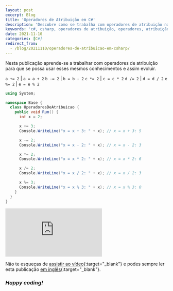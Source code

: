 ```yaml
---
layout: post
excerpt: Blog
title: 'Operadores de Atribuição em C#'
description: 'Descobre como se trabalha com operadores de atribuição na linguagem de programação C#. Obtém respostas às tuas dúvidas com a teoria e os exemplos apresentados.'
keywords: 'c#, csharp, operadores de atribuição, operadores, atribuição, publicação'
date: 2021-11-10
categories: [C#]
redirect_from:
  - /blog/20211110/operadores-de-atribuicao-em-csharp/
---
```


Nesta publicação aprende-se a trabalhar com operadores de atribuição para que se possa usar esses mesmos conhecimentos e assim evoluir.

`a += 2` | `a = a + 2`
`b -= 2` | `b = b - 2`
`c *= 2` | `c = c * 2`
`d /= 2` | `d = d / 2`
`e %= 2` | `e = e % 2`

```csharp
using System;

namespace Base {
  class OperadoresDeAtribuicao {
    public void Run() {
      int x = 2;

      x += 3;
      Console.WriteLine("x = x + 3: " + x); // x = x + 3: 5

      x -= 2;
      Console.WriteLine("x = x - 2: " + x); // x = x - 2: 3

      x *= 2;
      Console.WriteLine("x = x * 2: " + x); // x = x * 2: 6

      x /= 2;
      Console.WriteLine("x = x / 2: " + x); // x = x / 2: 3

      x %= 3;
      Console.WriteLine("x = x % 3: " + x); // x = x % 3: 0
    }
  }
}
```

<div class="video-container">
  <iframe src="https://www.youtube.com/embed/mKXawyHLewc" frameborder="0" allowfullscreen></iframe>
</div>

Não te esqueças de [assistir ao vídeo](https://youtu.be/mKXawyHLewc){:target="\_blank"} e podes sempre ler esta publicação [em inglês](https://nelsonsilvadev.com/blog/assignment-operators-in-csharp/){:target="\_blank"}.

### _Happy coding!_
